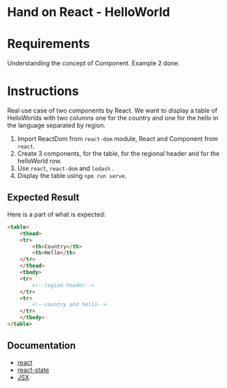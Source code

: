 # Hand on React - HelloWorld

# Requirements
Understanding the concept of Component. Example 2 done.

# Instructions
Real use case of two components by React. We want to display a table of HelloWorlds with two columns one for the country and one for the hello in the language separated by region.

1. Import ReactDom from `react-dom` module, React and Component from `react`.
2. Create 3 components, for the table, for the regional header and for the helloWorld row.
3. Use `react`, `react-dom` and `lodash` .
4. Display the table using `npm run serve`.

## Expected Result
Here is a part of what is expected:
```html
<table>
    <thead>
    <tr>
        <th>Country</th>
        <th>Hello</th>
    </tr>
    </thead>
    <tbody>
    <tr>
        <!--region header-->
    </tr>
    <tr>
        <!--country and hello-->
    </tr>
    </tbody>
</table>
```

## Documentation
- [react](https://facebook.github.io/react/docs/getting-started.html)
- [react-state](https://facebook.github.io/react/docs/interactivity-and-dynamic-uis.html)
- [JSX](https://facebook.github.io/react/docs/jsx-in-depth.html)